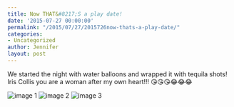 ```yaml
---
title: Now THAT&#8217;S a play date!
date: '2015-07-27 00:00:00'
permalink: "/2015/07/27/2015726now-thats-a-play-date/"
categories:
- Uncategorized
author: Jennifer
layout: post
---
```


We started the night with water balloons and wrapped it with tequila shots! Iris Collis you are a woman after my own heart!!! 😘😘😘😂😂😂

![image 1](/teamelam/assets/images/2015-07-27-2015726now-thats-a-play-date/2015-07-25+17.01.33.jpg)
![image 2](/teamelam/assets/images/2015-07-27-2015726now-thats-a-play-date/2015-07-25+17.07.56.jpg)
![image 3](/teamelam/assets/images/2015-07-27-2015726now-thats-a-play-date/2015-07-25+18.12.41.jpg)
